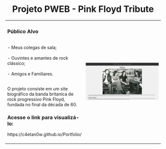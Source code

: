 <h1 align="center">Projeto PWEB - Pink Floyd Tribute</h1>
<table border=0>
<tr> <td width="50%">

<h3>Público Alvo</h3>
<br>- Meus colegas de sala;<br>
<br>- Ouvintes e amantes de rock clássico;<br>
<br>- Amigos e Familiares.<br>

<br> O projeto consiste em um site biográfico da banda britanica de rock progressivo Pink Floyd, fundada no final da década de 60.<br>
<h3>Acesse o link para visualizá-lo:</h3> https://c4etan0w.github.io/Portfolio/
<br><br>
 </td>
 <td width="50%">
<p align="center">
<img src="/tela.png" width="100%"/>
  </p>
   </td></tr>
</table>
